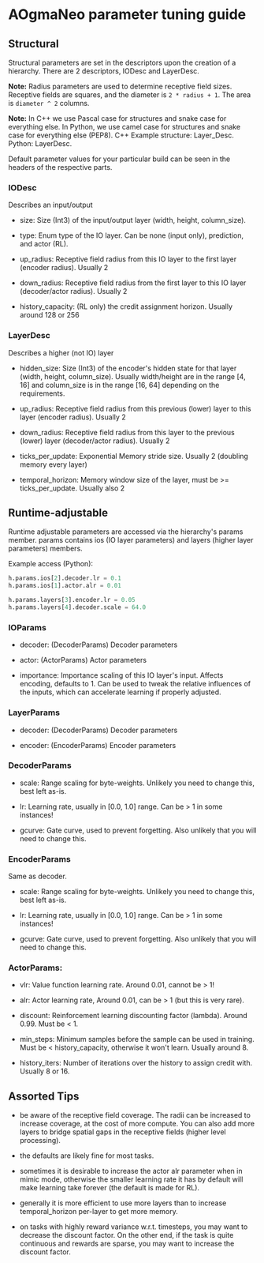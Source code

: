 # AOgmaNeo parameter tuning guide

## Structural

Structural parameters are set in the descriptors upon the creation of a hierarchy. There are 2 descriptors, IODesc and LayerDesc.

**Note:** Radius parameters are used to determine receptive field sizes. Receptive fields are squares, and the diameter is `2 * radius + 1`. The area is `diameter ^ 2` columns.

**Note:** In C++ we use Pascal case for structures and snake case for everything else. In Python, we use camel case for structures and snake case for everything else (PEP8). C++ Example structure: Layer_Desc. Python: LayerDesc.

Default parameter values for your particular build can be seen in the headers of the respective parts.

### IODesc

Describes an input/output

- size: Size (Int3) of the input/output layer (width, height, column_size).

- type: Enum type of the IO layer. Can be none (input only), prediction, and actor (RL).

- up_radius: Receptive field radius from this IO layer to the first layer (encoder radius). Usually 2

- down_radius: Receptive field radius from the first layer to this IO layer (decoder/actor radius). Usually 2

- history_capacity: (RL only) the credit assignment horizon. Usually around 128 or 256

### LayerDesc

Describes a higher (not IO) layer

- hidden_size: Size (Int3) of the encoder's hidden state for that layer (width, height, column_size). Usually width/height are in the range [4, 16] and column_size is in the range [16, 64] depending on the requirements.

- up_radius: Receptive field radius from this previous (lower) layer to this layer (encoder radius). Usually 2

- down_radius: Receptive field radius from this layer to the previous (lower) layer (decoder/actor radius). Usually 2

- ticks_per_update: Exponential Memory stride size. Usually 2 (doubling memory every layer)

- temporal_horizon: Memory window size of the layer, must be >= ticks_per_update. Usually also 2

## Runtime-adjustable

Runtime adjustable parameters are accessed via the hierarchy's params member. params contains ios (IO layer parameters) and layers (higher layer parameters) members.

Example access (Python):

```python
h.params.ios[2].decoder.lr = 0.1
h.params.ios[1].actor.alr = 0.01

h.params.layers[3].encoder.lr = 0.05
h.params.layers[4].decoder.scale = 64.0
```

### IOParams

- decoder: (DecoderParams) Decoder parameters

- actor: (ActorParams) Actor parameters

- importance: Importance scaling of this IO layer's input. Affects encoding, defaults to 1. Can be used to tweak the relative influences of the inputs, which can accelerate learning if properly adjusted.

### LayerParams

- decoder: (DecoderParams) Decoder parameters

- encoder: (EncoderParams) Encoder parameters

### DecoderParams

- scale: Range scaling for byte-weights. Unlikely you need to change this, best left as-is.

- lr: Learning rate, usually in [0.0, 1.0] range. Can be > 1 in some instances!

- gcurve: Gate curve, used to prevent forgetting. Also unlikely that you will need to change this.

### EncoderParams

Same as decoder.

- scale: Range scaling for byte-weights. Unlikely you need to change this, best left as-is.

- lr: Learning rate, usually in [0.0, 1.0] range. Can be > 1 in some instances!

- gcurve: Gate curve, used to prevent forgetting. Also unlikely that you will need to change this.

### ActorParams:

- vlr: Value function learning rate. Around 0.01, cannot be > 1!

- alr: Actor learning rate, Around 0.01, can be > 1 (but this is very rare).

- discount: Reinforcement learning discounting factor (lambda). Around 0.99. Must be < 1.

- min_steps: Minimum samples before the sample can be used in training. Must be < history_capacity, otherwise it won't learn. Usually around 8.

- history_iters: Number of iterations over the history to assign credit with. Usually 8 or 16.

## Assorted Tips

- be aware of the receptive field coverage. The radii can be increased to increase coverage, at the cost of more compute. You can also add more layers to bridge spatial gaps in the receptive fields (higher level processing).

- the defaults are likely fine for most tasks.

- sometimes it is desirable to increase the actor alr parameter when in mimic mode, otherwise the smaller learning rate it has by default will make learning take forever (the default is made for RL).

- generally it is more efficient to use more layers than to increase temporal_horizon per-layer to get more memory.

- on tasks with highly reward variance w.r.t. timesteps, you may want to decrease the discount factor. On the other end, if the task is quite continuous and rewards are sparse, you may want to increase the discount factor.
